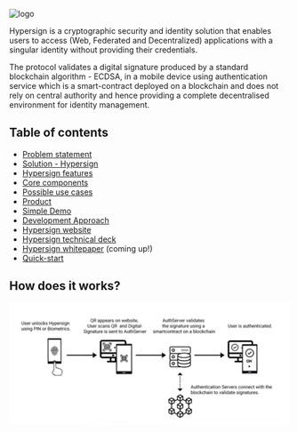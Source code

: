 ![logo](docs/images/hsBanner_logo2.png)

Hypersign is a cryptographic security and identity solution that enables users to access (Web, Federated and Decentralized) applications with a singular identity without providing their credentials.

The protocol validates a digital signature produced by a standard  blockchain algorithm - ECDSA, in a mobile device using authentication service which is a smart-contract deployed on a blockchain and does not rely on central authority and hence providing a complete decentralised environment for identity management.

## Table of contents

* [Problem statement](https://github.com/hypermine-bc/hypersign/blob/master/docs/problem-statement.md)
* [Solution - Hypersign](docs/overview.md)
* [Hypersign features](docs/overview.md#features)
* [Core components](docs/hs-products.md)
* [Possible use cases](https://github.com/hypermine-bc/hypersign/blob/master/docs/overview.md#usecases)
* [Product](docs/screen-shots.md) 
* [Simple Demo](https://github.com/hypermine-bc/hypersign/raw/master/docs/images/demo.mp4)
* [Development Approach](docs/development-approach.md)
* [Hypersign website](http://hypermine.in/hypersign/)
* [Hypersign technical deck](docs/Hypersign-Technical-Deck.pdf)
* [Hypersign whitepaper](#) (coming up!)
* [Quick-start](https://github.com/hypermine-bc/hypersign-quickstart)

## How does it works?

![how_does_it_works](docs/images/how-it-works.png)
